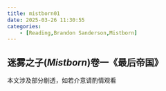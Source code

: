```yaml
---
title: mistborn01
date: 2025-03-26 11:30:55
categories: 
    - [Reading,Brandon Sanderson,Mistborn]
---
```


## 迷雾之子(*Mistborn*)卷一《最后帝国》
<p class="note note-warning">
本文涉及部分剧透，如若介意请酌情观看
</p>
